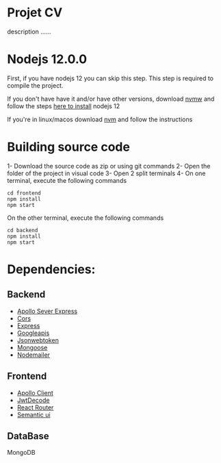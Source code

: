 # Projet CV
 description ......
 
 
# Nodejs 12.0.0

First, if you have nodejs 12 you can skip this step. This step is required to compile the project. 

If you don't have have it and/or have other versions, download [nvmw](https://github.com/coreybutler/nvm-windows/releases) and follow the steps [here to install](https://github.com/coreybutler/nvm-windows#install-nvm-windows) nodejs 12

If you're in linux/macos download [nvm](https://github.com/nvm-sh/nvm) and follow the instructions 

# Building source code

1- Download the source code as zip or using git commands 
2- Open the folder of the project in visual code 
3- Open 2 split terminals 
4- On one terminal, execute the following commands
``` 
cd frontend
npm install
npm start
```

On the other terminal, execute the following commands

``` 
cd backend
npm install
npm start
```

# Dependencies:
## Backend
- [Apollo Sever Express](https://github.com/apollographql/apollo-server/tree/main/packages/apollo-server-express)
- [Cors](https://github.com/expressjs/cors)
- [Express](https://github.com/expressjs/express)
- [Googleapis](https://github.com/googleapis/googleapis)
- [Jsonwebtoken](https://github.com/auth0/node-jsonwebtoken)
- [Mongoose](https://github.com/Automattic/mongoose)
- [Nodemailer](https://github.com/nodemailer/nodemailer)

## Frontend
- [Apollo Client](https://github.com/apollographql/apollo-client)
- [JwtDecode](https://github.com/auth0/jwt-decode)
- [React Router](https://reactrouter.com/)
- [Semantic ui](https://semantic-ui.com/)

## DataBase

MongoDB
